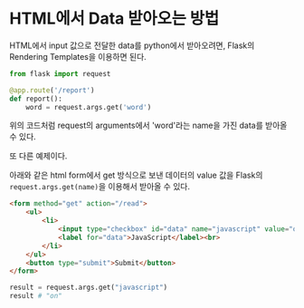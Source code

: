 # HTML에서 Data 받아오는 방법

HTML에서 input 값으로 전달한 data를 python에서 받아오려면, Flask의 Rendering Templates을 이용하면 된다.

```python
from flask import request

@app.route('/report')
def report():
    word = request.args.get('word')
```

위의 코드처럼 request의 arguments에서 'word'라는 name을 가진 data를 받아올 수 있다.



또 다른 예제이다.

아래와 같은 html form에서 get 방식으로 보낸 데이터의 value 값을 Flask의 `request.args.get(name)`을 이용해서 받아올 수 있다.

``` html
<form method="get" action="/read">
    <ul>
        <li>
            <input type="checkbox" id="data" name="javascript" value="on">
            <label for="data">JavaScript</label><br>
        </li>
    </ul>
    <button type="submit">Submit</button>            
</form>

```

``` python
result = request.args.get("javascript")
result # "on"
```


